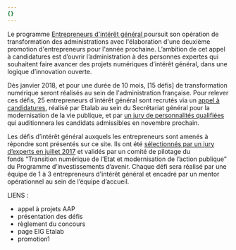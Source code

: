 ```yaml
---
{}
---
```

Le programme [Entrepreneurs d'intérêt général ](https://www.etalab.gouv.fr/entrepreneurs-dinteret-general)poursuit son
opération de transformation des administrations  avec
l'élaboration d'une deuxième promotion d'entrepreneurs pour l'année
prochaine. L’ambition de cet appel à candidatures est d’ouvrir
l’administration à des personnes expertes qui souhaitent faire avancer
des projets numériques d’intérêt général, dans une logique d’innovation
ouverte.

Dès janvier 2018, et pour une durée de 10 mois, \[15 défis\] de
transformation numérique seront réalisés au sein de l'administration
française. Pour relever ces défis, 25 entrepreneurs d'intérêt général
sont recrutés via un [appel à candidatures](https://framaforms.org/candidature-entrepreneurs-dinteret-general-promo-2-1501592391), réalisé par Etalab
au sein du Secrétariat général pour la modernisation de la vie publique, et par [un jury de personnalités qualifiées](https://www.etalab.gouv.fr/decouvrez-les-membres-du-jury-du-programme-entrepreneurs-dinteret-general) qui auditionnera les
candidats admissibles en novembre prochain.

Les défis d’intérêt général auxquels les entrepreneurs sont amenés à répondre sont présentés sur ce site. Ils ont été [sélectionnés par un jury d’experts en juillet 2017](https://www.etalab.gouv.fr/entrepreneurs-dinteret-general-promo-2-decouvrez-les-10-defis-retenus-par-le-jury) et validés par un comité de pilotage du fonds “Transition numérique de l’Etat et modernisation de l’action publique” du Programme d’investissements d’avenir. Chaque défi sera réalisé par une équipe de 1 à 3 entrepreneurs
d'intérêt général et encadré par un mentor opérationnel au sein de l’équipe d’accueil.

LIENS :

* appel à projets AAP
* présentation des défis
* règlement du concours
* page EIG Etalab
* promotion1
